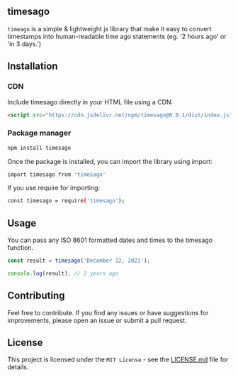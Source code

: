 ## timesago

`timeago` is a simple & lightweight js library that make it easy to convert timestamps into human-readable time ago statements (eg. '2 hours ago' or 'in 3 days.')

## Installation

### CDN
Include timesago directly in your HTML file using a CDN:

```html
<script src="https://cdn.jsdelivr.net/npm/timesago@0.0.1/dist/index.js"></script>
```

### Package manager

```bash
npm install timesago
```
Once the package is installed, you can import the library using import:

```bash
import timesago from 'timesago'
```
If you use require for importing: 

```bash
const timesago = require('timesago');
```

## Usage
You can pass any ISO 8601 formatted dates and times to the timesago function. 

```javascript
const result = timesago('December 12, 2021');

console.log(result); // 2 years ago
```

## Contributing
Feel free to contribute. If you find any issues or have suggestions for improvements, please open an issue or submit a pull request.

## License
This project is licensed under the `MIT License` - see the [LICENSE.md](./LICENSE) file for details.